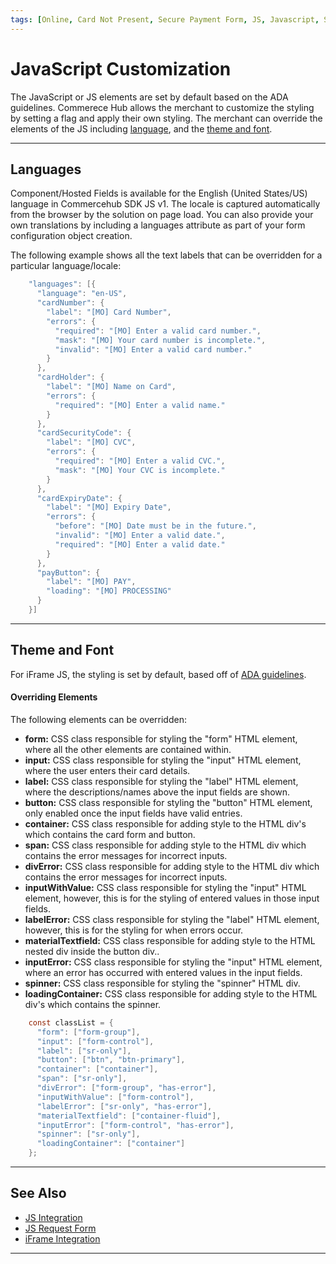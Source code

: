 ```yaml
---
tags: [Online, Card Not Present, Secure Payment Form, JS, Javascript, Secure Data Capture, Tokenization]
---
```

# JavaScript Customization

The JavaScript or JS elements are set by default based on the ADA guidelines. Commerece Hub allows the merchant to customize the styling by setting a flag and apply their own styling. The merchant can override the elements of the JS including [language](#languages), and the [theme and font](#theme-and-font).

---

## Languages

Component/Hosted Fields is available for the English (United States/US) language in Commercehub SDK JS v1. The locale is captured automatically from the browser by the solution on page load. You can also provide your own translations by including a languages attribute as part of your form configuration object creation.

The following example shows all the text labels that can be overridden for a particular language/locale:

``` java
    "languages": [{
      "language": "en-US",
      "cardNumber": {
        "label": "[MO] Card Number",
        "errors": {
          "required": "[MO] Enter a valid card number.",
          "mask": "[MO] Your card number is incomplete.",
          "invalid": "[MO] Enter a valid card number."
        }
      },
      "cardHolder": {
        "label": "[MO] Name on Card",
        "errors": {
          "required": "[MO] Enter a valid name."
        }
      },
      "cardSecurityCode": {
        "label": "[MO] CVC",
        "errors": {
          "required": "[MO] Enter a valid CVC.",
          "mask": "[MO] Your CVC is incomplete."
        }
      },
      "cardExpiryDate": {
        "label": "[MO] Expiry Date",
        "errors": {
          "before": "[MO] Date must be in the future.",
          "invalid": "[MO] Enter a valid date.",
          "required": "[MO] Enter a valid date."
        }
      },
      "payButton": {
        "label": "[MO] PAY",
        "loading": "[MO] PROCESSING"
      }
    }]

```

---


## Theme and Font

For iFrame JS, the styling is set by default, based off of [ADA guidelines](?path=https://www.ada.gov/2010ADAstandards_index.htm).


#### Overriding Elements
The following elements can be overridden:

- **form:** CSS class responsible for styling the "form" HTML element, where all the other elements are contained within.
- **input:** CSS class responsible for styling the "input" HTML element, where the user enters their card details.
- **label:** CSS class responsible for styling the "label" HTML element, where the descriptions/names above the input fields are shown.
- **button:** CSS class responsible for styling the "button" HTML element, only enabled once the input fields have valid entries.
- **container:** CSS class responsible for adding style to the HTML div's which contains the card form and button.
- **span:** CSS class responsible for adding style to the HTML div which contains the error messages for incorrect inputs.
- **divError:** CSS class responsible for adding style to the HTML div which contains the error messages for incorrect inputs.
- **inputWithValue:** CSS class responsible for styling the "input" HTML element, however, this is for the styling of entered values in those input fields.
- **labelError:** CSS class responsible for styling the "label" HTML element, however, this is for the styling for when errors occur.
- **materialTextfield:** CSS class responsible for adding style to the HTML nested div inside the button div..
- **inputError:** CSS class responsible for styling the "input" HTML element, where an error has occurred with entered values in the input fields.
- **spinner:** CSS class responsible for styling the "spinner" HTML div.
- **loadingContainer:** CSS class responsible for adding style to the HTML div's which contains the spinner.

``` java
    const classList = {
      "form": ["form-group"],
      "input": ["form-control"],
      "label": ["sr-only"],
      "button": ["btn", "btn-primary"],
      "container": ["container"],
      "span": ["sr-only"],
      "divError": ["form-group", "has-error"],
      "inputWithValue": ["form-control"],
      "labelError": ["sr-only", "has-error"],
      "materialTextfield": ["container-fluid"],
      "inputError": ["form-control", "has-error"],
      "spinner": ["sr-only"],
      "loadingContainer": ["container"]
    };

```
---

## See Also

- [JS Integration](?path=docs/Online-Mobile-Digital/Secure-Data-Capture/Payment-JS/Payment-JS.md)
- [JS Request Form](?path=docs/Online-Mobile-Digital/Secure-Data-Capture/Payment-JS/JS-Request.md)
- [iFrame Integration](?path=docs/Online-Mobile-Digital/Secure-Data-Capture/iFrame-JS/iFrame-JS.md)

---
